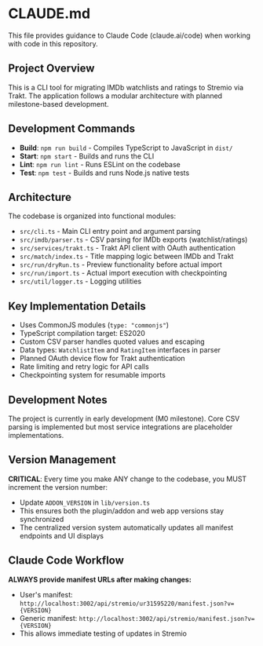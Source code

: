 # CLAUDE.md

This file provides guidance to Claude Code (claude.ai/code) when working with code in this repository.

## Project Overview

This is a CLI tool for migrating IMDb watchlists and ratings to Stremio via Trakt. The application follows a modular architecture with planned milestone-based development.

## Development Commands

- **Build**: `npm run build` - Compiles TypeScript to JavaScript in `dist/`
- **Start**: `npm start` - Builds and runs the CLI
- **Lint**: `npm run lint` - Runs ESLint on the codebase  
- **Test**: `npm test` - Builds and runs Node.js native tests

## Architecture

The codebase is organized into functional modules:

- `src/cli.ts` - Main CLI entry point and argument parsing
- `src/imdb/parser.ts` - CSV parsing for IMDb exports (watchlist/ratings)
- `src/services/trakt.ts` - Trakt API client with OAuth authentication
- `src/match/index.ts` - Title mapping logic between IMDb and Trakt
- `src/run/dryRun.ts` - Preview functionality before actual import
- `src/run/import.ts` - Actual import execution with checkpointing
- `src/util/logger.ts` - Logging utilities

## Key Implementation Details

- Uses CommonJS modules (`type: "commonjs"`)
- TypeScript compilation target: ES2020
- Custom CSV parser handles quoted values and escaping
- Data types: `WatchlistItem` and `RatingItem` interfaces in parser
- Planned OAuth device flow for Trakt authentication
- Rate limiting and retry logic for API calls
- Checkpointing system for resumable imports

## Development Notes

The project is currently in early development (M0 milestone). Core CSV parsing is implemented but most service integrations are placeholder implementations.

## Version Management

**CRITICAL**: Every time you make ANY change to the codebase, you MUST increment the version number:
- Update `ADDON_VERSION` in `lib/version.ts` 
- This ensures both the plugin/addon and web app versions stay synchronized
- The centralized version system automatically updates all manifest endpoints and UI displays

## Claude Code Workflow

**ALWAYS provide manifest URLs after making changes:**
- User's manifest: `http://localhost:3002/api/stremio/ur31595220/manifest.json?v={VERSION}`
- Generic manifest: `http://localhost:3002/api/stremio/manifest.json?v={VERSION}`
- This allows immediate testing of updates in Stremio